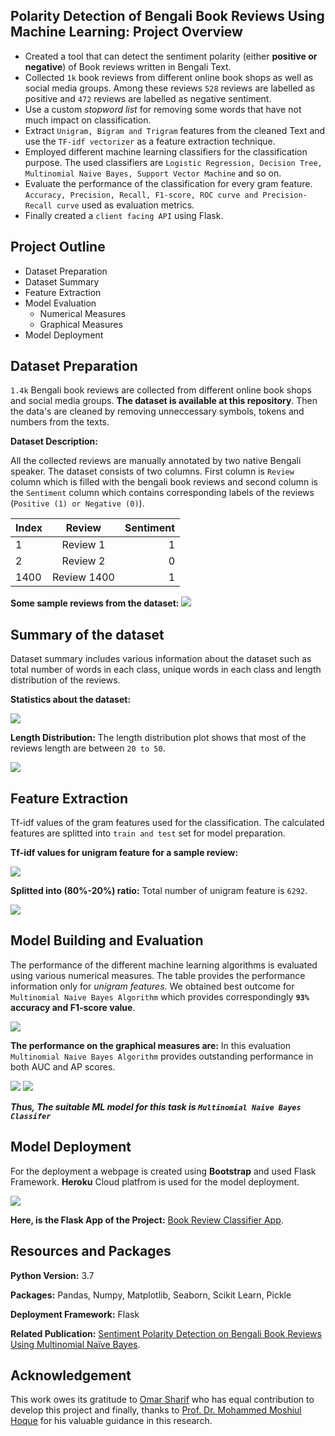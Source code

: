 ## Polarity Detection of Bengali Book Reviews Using Machine Learning: Project Overview
- Created a tool that can detect the sentiment polarity (either **positive or negative**) of Book reviews written in Bengali Text. 
- Collected `1k` book reviews from different online book shops as well as social media groups. Among these reviews `528` reviews are labelled as positive and `472` reviews are labelled as negative sentiment.
- Use a custom *stopword list* for removing some words that have not much impact on classification.
- Extract `Unigram, Bigram and Trigram` features from the cleaned Text and use the `TF-idf vectorizer` as a feature extraction technique.
- Employed different machine learning classifiers for the classification purpose. The used classifiers are `Logistic Regression, Decision Tree, Multinomial Naive Bayes, Support Vector Machine` and so on.
- Evaluate the performance of the classification for every gram feature. `Accuracy, Precision, Recall, F1-score, ROC curve and Precision-Recall curve` used as evaluation metrics.
- Finally created a `client facing API` using Flask. 

## Project Outline 
- Dataset Preparation
- Dataset Summary 
- Feature Extraction
- Model Evaluation
    - Numerical Measures
    - Graphical Measures
- Model Deployment

## Dataset Preparation
`1.4k` Bengali book reviews are collected from different online book shops and social media groups. **The dataset is available at this repository**. Then the data's are cleaned by removing unneccessary symbols, tokens and numbers from the texts. 

**Dataset Description:** 

All the collected reviews are manually annotated by two native Bengali speaker. The dataset consists of two columns. First column is `Review` column which is filled with the bengali book reviews and second column is the `Sentiment` column which contains corresponding labels of the reviews (`Positive (1) or Negative (0)`).

| Index         | Review        | Sentiment  |
| ------------- |:-------------:| -----:|
| 1      | Review 1      |    1 |
| 2      | Review 2      |    0 |
| 1400   | Review 1400   |    1 |


**Some sample reviews from the dataset:**
![](images/cleaned_sample.PNG)

## Summary of the dataset

Dataset summary includes various information about the dataset such as total number of words in each class, unique words in each class and length distribution of the reviews.

**Statistics about the dataset:**

![](images/data_summary.PNG)

**Length Distribution:** The length distribution plot shows that most of the reviews length are between `20 to 50`.

![](images/length_dist.png)

## Feature Extraction 

Tf-idf values of the gram features used for the classification. The calculated features are splitted into `train and test` set for model preparation.

**Tf-idf values for unigram feature for a sample review:**

![](images/data_sample.PNG)

**Splitted into (80%-20%) ratio:** Total number of unigram feature is `6292`.

![](images/data_distribution.PNG)

## Model Building and Evaluation

The performance of the different machine learning algorithms is evaluated using various numerical measures. The table provides the performance information only for *unigram features*. We obtained best outcome for `Multinomial Naive Bayes Algorithm` which provides correspondingly **`93%` accuracy and F1-score value**.    

![](images/unigram_performance.PNG)

**The performance on the graphical measures are:**  In this evaluation `Multinomial Naive Bayes Algorithm` provides outstanding performance in both AUC and AP scores.


<img src="images/roc_uni.PNG"/>
<img src="images/pr_curve.PNG"/> 


***Thus, The suitable ML model for this task is `Multinomial Naive Bayes Classifer`*** 



## Model Deployment  
For the deployment a webpage is created using **Bootstrap** and used Flask Framework. **Heroku** Cloud platfrom is used for the model deployment.

<img src="images/model_deploy.PNG"/>

**Here, is the Flask App of the Project:**  [Book Review Classifier App](https://sa-book-review.herokuapp.com/).

## 


## Resources and Packages
**Python Version:** 3.7

**Packages:** Pandas, Numpy, Matplotlib, Seaborn, Scikit Learn, Pickle

**Deployment Framework:** Flask

**Related Publication:** [Sentiment Polarity Detection on Bengali Book Reviews Using Multinomial Naïve Bayes](https://www.researchgate.net/publication/342673109_Sentiment_Polarity_Detection_on_Bengali_Book_Reviews_Using_Multinomial_Naive_Bayes).


## Acknowledgement

This work owes its gratitude to [Omar Sharif](https://www.researchgate.net/profile/Omar_Sharif14) who has equal contribution to develop this project and finally, thanks to [Prof. Dr. Mohammed Moshiul Hoque](https://www.researchgate.net/profile/Moshiul_Hoque) for his valuable guidance in this research.     

